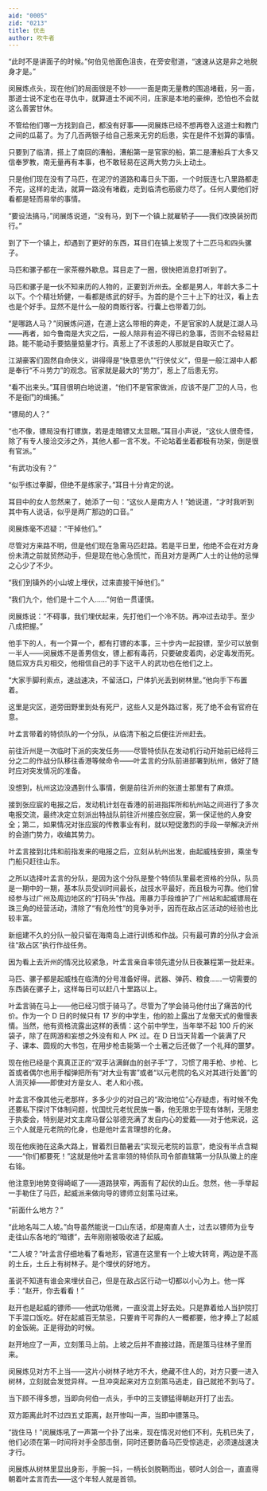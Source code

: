```yaml
---
aid: "0005"
zid: "0213"
title: 伏击
author: 吹牛者
---
```


“此时不是讲面子的时候。”何伯见他面色沮丧，在旁安慰道，“速速从这是非之地脱身才是。”

闵展炼点头，现在他们的局面很是不妙——一面是南无量教的围追堵截，另一面，那道士说不定也在寻仇中，就算道士不闻不问，庄家是本地的豪绅，恐怕也不会就这么善罢甘休。

不管给他们哪一方找到自己，都没有好事——闵展炼已经不想再卷入这道士和教门之间的瓜葛了。为了几百两银子给自己惹来无穷的后患，实在是件不划算的事情。

只要到了临清，搭上了南回的漕船，漕船第一是官家的船，第二是漕船兵丁大多又信奉罗教，南无量再有本事，也不敢轻易在这两大势力头上动土。

只是他们现在没有了马匹，在泥泞的道路和毒日头下面，一个时辰连七八里路都走不完，这样的走法，就算一路没有堵截，走到临清也筋疲力尽了。任何人要他们好看都是轻而易举的事情。

“要设法搞马，”闵展炼说道，“没有马，到下一个镇上就雇轿子——我们改换装扮而行。”

到了下一个镇上，却遇到了更好的东西，耳目们在镇上发现了十二匹马和四头骡子。

马匹和骡子都在一家茶棚外歇息。耳目走了一圈，很快把消息打听到了。

马匹和骡子是一伙不知来历的人物的，正要到沂州去。全都是男人，年龄大多二十以下。个个精壮矫健，一看都是练武的好手。为首的是个三十上下的壮汉，看上去也是个好手。显然不是什么一般的商贩行客。行囊上也带着刀剑。

“是哪路人马？”闵展炼问道，在道上这么带相的奔走，不是官家的人就是江湖人马——再者，如今鲁南是大灾之后，一般人除非有迫不得已的急事，否则不会轻易赶路。能不能动手要掂量掂量才行。真惹上了不该惹的人那就是自取灭亡了。

江湖豪客们固然自命侠义，讲得得是“快意恩仇”“行侠仗义”，但是一般江湖中人都是奉行“不斗势力”的观念。官家就是最大的“势力”，惹上了后患无穷。

“看不出来头。”耳目很明白地说道，“他们不是官家做派，应该不是厂卫的人马，也不是衙门的缉捕。”

“镖局的人？”

“也不像，镖局没有打镖旗，若是走暗镖又太显眼。”耳目小声说，“这伙人很奇怪，除了有专人接洽交涉之外，其他人都一言不发。不论站着坐着都极有功架，倒是很有官派。”

“有武功没有？”

“似乎练过拳脚，但绝不是练家子。”耳目十分肯定的说。

耳目中的女人忽然来了，她添了一句：“这伙人是南方人！”她说道，“才时我听到其中有人说话，似乎是两广那边的口音。”

闵展炼毫不迟疑：“干掉他们。”

尽管对方来路不明，但是他们现在急需马匹赶路。若是平日里，他绝不会在对方身份未清之前就贸然动手，但是现在他心急慌忙，而且对方是两广人士的让他的忌惮之心少了不少。

“我们到镇外的小山坡上埋伏，过来直接干掉他们。”

“我们九个，他们是十二个人……”何伯一贯谨慎。

闵展炼说：“不碍事，我们埋伏起来，先打他们一个冷不防。再冲过去动手。至少八成把握。”

他手下的人，有一个算一个，都有打镖的本事，三十步内一起投镖，至少可以放倒一半人——闵展炼不是善男信女，镖上都有毒药，只要破皮着肉，必定毒发而死。随后双方兵刃相交，他相信自己的手下这干人的武功也在他们之上。

“大家手脚利索点，速战速决，不留活口，尸体扒光丢到树林里。”他向手下布置着。

这里是灾区，道旁田野里到处有死尸，这些人又是外路过客，死了绝不会有官府在意。

叶孟言带着的特侦队的一个分队，从临清下船之后便往沂州赶去。

前往沂州是一次临时下派的突发任务——尽管特侦队在发动机行动开始前已经将三分之二的作战分队移往香港等候命令——叶孟言的分队前进部署到杭州，做好了随时应对突发情况的准备。

没想到，杭州这边没遇到什么事情，倒是前往沂州的张道士那里有了麻烦。

接到张应宸的电报之后，发动机计划在香港的前进指挥所和杭州站之间进行了多次电报交流，最终决定立刻派出特战队前往沂州接应张应宸，第一保证他的人身安全；第二，如果情况对张应宸的传教事业有利，就以短促激烈的手段一举解决沂州的会道门势力，收编其势力。

叶孟言接到北炜和前指发来的电报之后，立刻从杭州出发，由起威栈安排，乘坐专门船只赶往山东。

之所以选择叶孟言的分队，是因为这个分队是整个特侦队里最老资格的分队，队员是一期中的一期，基本队员受训时间最长，战技水平最好，而且极为可靠。他们曾经参与过广州及周边地区的“打码头”作战。用暴力手段维护了广州站和起威镖局在珠三角的经营活动，清除了“有危险性”的竞争对手，因而在敌占区活动的经验也比较丰富。

新组建不久的分队一般只留在海南岛上进行训练和作战。只有最可靠的分队才会派往“敌占区”执行作战任务。

因为看上去沂州的情况比较紧急，叶孟言亲自率领先遣分队日夜兼程第一批赶来。

马匹、骡子都是起威栈在临清的分号准备好得。武器、弹药、粮食……一切需要的东西装在骡子上，这样每日可以赶八十里路以上。

叶孟言骑在马上——他已经习惯于骑马了。尽管为了学会骑马他付出了痛苦的代价。作为一个 D 日的时候只有 17 岁的中学生，他的脸上露出了龙傲天式的傲慢表情。当然，他有资格流露出这样的表情：这个前中学生，当年举不起 100 斤的米袋子，除了在网游和妄想之外没有和人 PK 过。在 D 日当天背着一个装满了尺子、课本、圆规的大书包，在用步枪击毙第一个土著之后还做了一个礼拜的噩梦。

现在他已经是个真真正正的“双手沾满鲜血的刽子手”了，习惯了用手枪、步枪、匕首或者偶尔也用手榴弹把所有“对大业有害”或者“以元老院的名义对其进行处置”的人消灭掉——即使对方是女人、老人和小孩。

叶孟言不像其他元老那样，多多少少的对自己的“政治地位”心存疑虑，有时候不免还要私下探讨下体制问题，忧国忧元老忧民族一番，他无限忠于现有体制，无限忠于执委会，特别是对文主席马督公邬德充满了发自内心的爱戴——对于他来说，这三个人就是元老院的化身，也是他叶孟言理想的化身。

现在他疾驰在这条大路上，冒着烈日酷暑去“实现元老院的旨意”，绝没有半点含糊——“你们都要死！”这就是他叶孟言率领的特侦队司令部直辖第一分队队徽上的座右铭。

他注意到地势变得崎岖了——道路狭窄，两面有了起伏的山丘。忽然，他一手举起一手勒住了马匹，起威派来做向导的镖师立刻策马过来。

“前面什么地方？”

“此地名叫二人坡。”向导虽然能说一口山东话，却是南直人士，过去以镖师为业专走往山东各地的“暗镖”，去年刚刚被吸收进了起威。

“二人坡？”叶孟言仔细地看了看地形，官道在这里有一个上坡大转弯，两边是不高的土丘，土丘上有树林子。是个埋伏的好地方。

虽说不知道有谁会来埋伏自己，但是在敌占区行动一切都以小心为上。他一挥手：“赵开，你去看看！”

赵开也是起威的镖师——他武功低微，一直没混上好去处。只是靠着给人当护院打下手混口饭吃。好在起威百无禁忌，只要肯干可靠的人一概都要，他才捧上了起威的金饭碗。正是得劲的时候。

赵开地应了一声，立刻策马上前。上坡之后并不直接过路，而是策马往林子里而来。

闵展炼见对方不上当——这片小树林子地方不大，绝藏不住人的，对方只要一进入树林，立刻就会发觉异样。一旦冲突起来对方立刻策马逃走，自己就抢不到马了。

当下顾不得多想，当即向何伯一点头，手中的三支镖猛得朝赵开打了出去。

双方距离此时不过四五丈距离，赵开惨叫一声，当即中镖落马。

“拢住马！”闵展炼吼了一声第一个扑了出来，现在情况对他们不利，先机已失了，他们必须在第一时间将对手全部击倒，同时还要防备马匹受惊逃走，必须速战速决才行。

闵展炼从树林里显出身形，手腕一抖，一柄长剑脱鞘而出，顿时人剑合一，直直得朝着叶孟言而去——这个年轻人就是首领。

